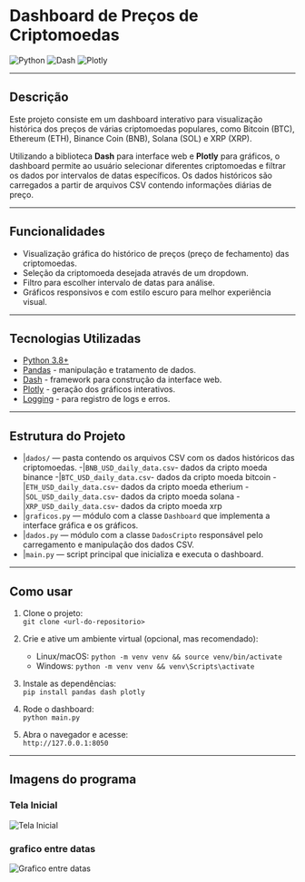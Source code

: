 # Dashboard de Preços de Criptomoedas

![Python](https://img.shields.io/badge/Python-3.8%2B-blue)
![Dash](https://img.shields.io/badge/Dash-v2.0-orange)
![Plotly](https://img.shields.io/badge/Plotly-v5.0-purple)

---

## Descrição

Este projeto consiste em um dashboard interativo para visualização histórica dos preços de várias criptomoedas populares, como Bitcoin (BTC), Ethereum (ETH), Binance Coin (BNB), Solana (SOL) e XRP (XRP).  

Utilizando a biblioteca **Dash** para interface web e **Plotly** para gráficos, o dashboard permite ao usuário selecionar diferentes criptomoedas e filtrar os dados por intervalos de datas específicos. Os dados históricos são carregados a partir de arquivos CSV contendo informações diárias de preço.

---

## Funcionalidades

- Visualização gráfica do histórico de preços (preço de fechamento) das criptomoedas.
- Seleção da criptomoeda desejada através de um dropdown.
- Filtro para escolher intervalo de datas para análise.
- Gráficos responsivos e com estilo escuro para melhor experiência visual.

---

## Tecnologias Utilizadas

- [Python 3.8+](https://www.python.org/)
- [Pandas](https://pandas.pydata.org/) - manipulação e tratamento de dados.
- [Dash](https://dash.plotly.com/) - framework para construção da interface web.
- [Plotly](https://plotly.com/python/) - geração dos gráficos interativos.
- [Logging](https://docs.python.org/3/library/logging.html) - para registro de logs e erros.

---

## Estrutura do Projeto

- |`dados/` — pasta contendo os arquivos CSV com os dados históricos das criptomoedas.
    -|`BNB_USD_daily_data.csv`- dados da cripto moeda binance
    -|`BTC_USD_daily_data.csv`- dados da cripto moeda bitcoin
    -|`ETH_USD_daily_data.csv`- dados da cripto moeda etherium
    -|`SOL_USD_daily_data.csv`- dados da cripto moeda solana
    -|`XRP_USD_daily_data.csv`- dados da cripto moeda xrp
- |`graficos.py` — módulo com a classe `Dashboard` que implementa a interface gráfica e os gráficos.
- |`dados.py` — módulo com a classe `DadosCripto` responsável pelo carregamento e manipulação dos dados CSV.
- |`main.py` — script principal que inicializa e executa o dashboard.

---

## Como usar

1. Clone o projeto:  
   `git clone <url-do-repositorio>`

2. Crie e ative um ambiente virtual (opcional, mas recomendado):  
   - Linux/macOS: `python -m venv venv && source venv/bin/activate`  
   - Windows: `python -m venv venv && venv\Scripts\activate`

3. Instale as dependências:  
   `pip install pandas dash plotly`

4. Rode o dashboard:  
   `python main.py`

5. Abra o navegador e acesse:  
   `http://127.0.0.1:8050`

---

## Imagens do programa

### Tela Inicial
![Tela Inicial](assets/graficoentredatas.png)

### grafico entre datas
![Grafico entre datas](assets/graficoentredatas.png)

